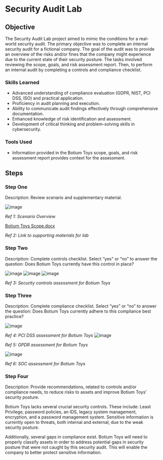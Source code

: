 # Security Audit Lab

## Objective

The Security Audit Lab project aimed to mimic the conditions for a real-world security audit. The primary objective was to complete an internal security audit for a fictional company. The goal of the audit was to provide an overview of the risks and/or fines that the company might experience due to the current state of their security posture. The tasks involved reviewing the scope, goals, and risk assessment report. Then, to perform an internal audit by completing a controls and compliance checklist.

### Skills Learned

- Advanced understanding of compliance evaluation (GDPR, NIST, PCI DSS, ISO) and practical application.
- Proficiency in audit planning and execution.
- Ability to communicate audit findings effectively through comprehensive documentation.
- Enhanced knowledge of risk identification and assessment.
- Development of critical thinking and problem-solving skills in cybersecurity.

### Tools Used

- Information provided in the Botium Toys scope, goals, and risk assessment report provides context for the assessment.

## Steps

### Step One 

Description: Review scenario and supplementary material.

![image](https://github.com/aehumphrey/Security-Audit-Lab/assets/33531835/9ce445cb-223e-42e5-ba8f-998d594a93f9)

*Ref 1: Scenario Overview*

[Botium Toys Scope.docx](https://github.com/user-attachments/files/15828598/Botium.Toys.Scope.docx)

*Ref 2: Link to supporting materials for lab*

### Step Two

Description: Complete controls checklist. Select “yes” or “no” to answer the question: Does Botium Toys currently have this control in place?

![image](https://github.com/aehumphrey/Security-Audit-Lab/assets/33531835/a8245f4f-1905-4864-ad8b-5c417aa39385)
![image](https://github.com/aehumphrey/Security-Audit-Lab/assets/33531835/c7277a38-09dd-4927-9f9e-630b75fbf94a)
![image](https://github.com/aehumphrey/Security-Audit-Lab/assets/33531835/6d2d9037-62ff-4d47-bbcd-d63630876bda)

*Ref 3: Security controls assessment for Botium Toys*

### Step Three

Description: Complete compliance checklist. Select “yes” or “no” to answer the question: Does Botium Toys currently adhere to this compliance best practice?

![image](https://github.com/aehumphrey/Security-Audit-Lab/assets/33531835/cd4248f8-a6c5-4493-90a6-33dd4f271787)

*Ref 4: PCI DSS assessment for Botium Toys*
![image](https://github.com/aehumphrey/Security-Audit-Lab/assets/33531835/9afee10d-d128-45e2-833a-42fb0a081f32)


*Ref 5: GPDR assessment for Botium Toys*

![image](https://github.com/aehumphrey/Security-Audit-Lab/assets/33531835/e0c91ee7-e602-42c0-bfba-486a7c33ce89)


*Ref 6: SOC assessment for Botium Toys*

### Step Four

Description: Provide recommendations, related to controls and/or compliance needs, to reduce risks to assets and improve Botium Toys’ security posture.

Botium Toys lacks several crucial security controls. These include: Least Privilege, password policies, an IDS, legacy system management, encryption, and a password management system. Sensitive information is currently open to threats, both internal and external, due to the weak security posture.

Additionally, several gaps in compliance exist. Botium Toys  will need to properly classify assets in order to address potential gaps in security posture that were not caught by this security audit. This will enable the company to better protect sensitive information.





